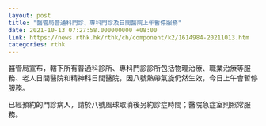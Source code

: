 ```yaml
---
layout: post
title: "​醫管局普通科門診、專科門診及日間醫院上午暫停服務"
date: 2021-10-13 07:27:58.000000000 +08:00
link: https://news.rthk.hk/rthk/ch/component/k2/1614984-20211013.htm
categories: rthk
---
```


醫管局宣布，轄下所有普通科診所、專科門診診所包括物理治療、職業治療等服務、老人日間醫院和精神科日間醫院，因八號熱帶氣旋仍然生效，今日上午會暫停服務。

已經預約的門診病人，請於八號風球取消後另約診症時間；醫院急症室則照常服務。
